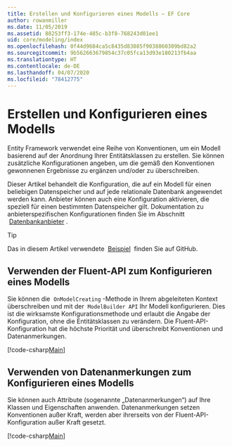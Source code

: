 ```yaml
---
title: Erstellen und Konfigurieren eines Modells – EF Core
author: rowanmiller
ms.date: 11/05/2019
ms.assetid: 88253ff3-174e-485c-b3f8-768243d01ee1
uid: core/modeling/index
ms.openlocfilehash: 0f44d9684ca5c8435d83085f9038860309bd82a2
ms.sourcegitcommit: 9b562663679854c37c05fca13d93e180213fb4aa
ms.translationtype: HT
ms.contentlocale: de-DE
ms.lasthandoff: 04/07/2020
ms.locfileid: "78412775"
---
```

# <a name="creating-and-configuring-a-model"></a>Erstellen und Konfigurieren eines Modells

Entity Framework verwendet eine Reihe von Konventionen, um ein Modell basierend auf der Anordnung Ihrer Entitätsklassen zu erstellen. Sie können zusätzliche Konfigurationen angeben, um die gemäß den Konventionen gewonnenen Ergebnisse zu ergänzen und/oder zu überschreiben.

Dieser Artikel behandelt die Konfiguration, die auf ein Modell für einen beliebigen Datenspeicher und auf jede relationale Datenbank angewendet werden kann. Anbieter können auch eine Konfiguration aktivieren, die speziell für einen bestimmten Datenspeicher gilt. Dokumentation zu anbieterspezifischen Konfigurationen finden Sie im Abschnitt  [Datenbankanbieter](../providers/index.md) .

> [!TIP]  
> Das in diesem Artikel verwendete  [Beispiel](https://github.com/dotnet/EntityFramework.Docs/tree/master/samples)  finden Sie auf GitHub.

## <a name="use-fluent-api-to-configure-a-model"></a>Verwenden der Fluent-API zum Konfigurieren eines Modells

Sie können die  `OnModelCreating` -Methode in Ihrem abgeleiteten Kontext überschreiben und mit der  `ModelBuilder API` Ihr Modell konfigurieren. Dies ist die wirksamste Konfigurationsmethode und erlaubt die Angabe der Konfiguration, ohne die Entitätsklassen zu verändern. Die Fluent-API-Konfiguration hat die höchste Priorität und überschreibt Konventionen und Datenanmerkungen.

[!code-csharp[Main](../../../samples/core/Modeling/FluentAPI/Required.cs?highlight=12-14)]

## <a name="use-data-annotations-to-configure-a-model"></a>Verwenden von Datenanmerkungen zum Konfigurieren eines Modells

Sie können auch Attribute (sogenannte „Datenanmerkungen“) auf Ihre Klassen und Eigenschaften anwenden. Datenanmerkungen setzen Konventionen außer Kraft, werden aber ihrerseits von der Fluent-API-Konfiguration außer Kraft gesetzt.

[!code-csharp[Main](../../../samples/core/Modeling/DataAnnotations/Required.cs?highlight=15)]
